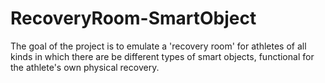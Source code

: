 # RecoveryRoom-SmartObject
The goal of the project is to emulate a 'recovery room' for athletes of all kinds in which there are be different types of smart objects, functional for the athlete's own physical recovery.
